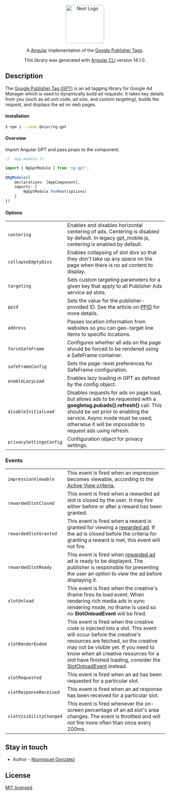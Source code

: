 <p align="center">
  <a href="https://angular.io/" target="blank"><img src="https://angular.io/assets/images/logos/angular/angular.svg" width="120" alt="Nest Logo" /></a>
</p>

<p align="center">A <a href="https://angular.io/" target="_blank">Angular</a> implementation of the <a href="https://developers.google.com/doubleclick-gpt/" target="_blank">Google Publisher Tags</a>.</p>

<p align="center">This library was generated with <a href="https://github.com/angular/angular-cli">Angular CLI</a> version 14.1.0.</p>


## Description

The <a href="https://developers.google.com/publisher-tag/guides/get-started" target="_blank">Google Publisher Tag (GPT)</a> is an ad tagging library for Google Ad Manager which is used to dynamically build ad requests. It takes key details from you (such as ad unit code, ad size, and custom targeting), builds the request, and displays the ad on web pages.

#### Installation

```bash
$ npm i --save @niur/ng-gpt
```

#### Overview

Import Angular GPT and pass props to the component.


```typescript
//  app.module.ts

import { NgGptModule } from 'ng-gpt';
...
@NgModule({
    declarations: [AppComponent],
    imports: [
        NgGptModule.forRoot(options)
    ]
})

```

#### Options

<table>
<tr>
    <td><code>centering</code></td>
    <td>Enables and disables horizontal centering of ads. Centering is disabled by default. In legacy gpt_mobile.js, centering is enabled by default.</td>
  </tr>
  <tr>
    <td><code>collapseEmptyDivs</code></td>
    <td>Enables collapsing of slot divs so that they don't take up any space on the page when there is no ad content to display.</td>
  </tr>
  <tr>
    <td><code>targeting</code></td>
    <td>Sets custom targeting parameters for a given key that apply to all Publisher Ads service ad slots.</td>
  </tr>
  <tr>
    <td><code>ppid</code></td>
    <td>Sets the value for the publisher-provided ID. See the article on <a href="https://support.google.com/admanager/answer/2880055" rel="nofollow" target="_blank">PPID</a> for more details.</td>
  </tr>
  <tr>
    <td><code>address</code></td>
    <td>Passes location information from websites so you can geo-target line items to specific locations.</td>
  </tr>
  <tr>
    <td><code>forceSafeFrame</code></td>
    <td>Configures whether all ads on the page should be forced to be rendered using a SafeFrame container.</td>
  </tr>
  <tr>
    <td><code>safeFrameConfig</code></td>
    <td>Sets the page-level preferences for SafeFrame configuration.</td>
  </tr>
  <tr>
    <td><code>enableLazyLoad</code></td>
    <td>Enables lazy loading in GPT as defined by the config object.</td>
  </tr>
  <tr>
    <td><code>disableInitialLoad</code></td>
    <td>Disables requests for ads on page load, but allows ads to be requested with a <b>googletag.pubads().refresh()</b> call. This should be set prior to enabling the service. Async mode must be used; otherwise it will be impossible to request ads using refresh.</td>
  </tr>
  <tr>
    <td><code>privacySettingsConfig</code></td>
    <td>Configuration object for privacy settings.</td>
  </tr>
</table>

### Events

<table>
<tr>
    <td><code>impressionViewable</code></td>
    <td>This event is fired when an impression becomes viewable, according to the <a href="https://support.google.com/admanager/answer/4524488" rel="nofollow" target="_blank">Active View criteria.</a></td>
  </tr>
  <tr>
    <td><code>rewardedSlotClosed</code></td>
    <td>This event is fired when a rewarded ad slot is closed by the user. It may fire either before or after a reward has been granted. </td>
  </tr>
  <tr>
    <td><code>rewardedSlotGranted</code></td>
    <td>This event is fired when a reward is granted for viewing a <a href="https://support.google.com/admanager/answer/9116812" rel="nofollow" target="_blank">rewarded ad</a>. If the ad is closed before the criteria for granting a reward is met, this event will not fire.</td>
  </tr>
  <tr>
    <td><code>rewardedSlotReady</code></td>
    <td>This event is fired when <a href="https://support.google.com/admanager/answer/9116812" rel="nofollow" target="_blank">rewarded ad</a> ad is ready to be displayed. The publisher is responsible for presenting the user an option to view the ad before displaying it.</td>
  </tr>
  <tr>
    <td><code>slotOnload</code></td>
    <td>This event is fired when the creative's iframe fires its load event. When rendering rich media ads in sync rendering mode, no iframe is used so no <b>SlotOnloadEvent</b> will be fired.</td>
  </tr>
  <tr>
    <td><code>slotRenderEnded</code></td>
    <td>This event is fired when the creative code is injected into a slot. This event will occur before the creative's resources are fetched, so the creative may not be visible yet. If you need to know when all creative resources for a slot have finished loading, consider the <a href="https://developers.google.com/publisher-tag/reference?hl=en#googletag.events_SlotOnloadEvent" rel="nofollow" target="_blank">SlotOnloadEvent</a> instead.</td>
  </tr>
  <tr>
    <td><code>slotRequested</code></td>
    <td>This event is fired when an ad has been requested for a particular slot.</td>
  </tr>
  <tr>
    <td><code>slotResponseReceived</code></td>
    <td>This event is fired when an ad response has been received for a particular slot.</td>
  </tr>
  <tr>
    <td><code>slotVisibilityChanged</code></td>
    <td>This event is fired whenever the on-screen percentage of an ad slot's area changes. The event is throttled and will not fire more often than once every 200ms.</td>
  </tr>
</table>

## Stay in touch

* Author - [Niurmiguel Gonzalez](https://twitter.com/NiurmiguelGonz)

## License

[MIT licensed](LICENSE).